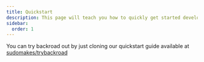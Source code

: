 ```yaml
---
title: Quickstart
description: This page will teach you how to quickly get started developing backroad apps.
sidebar:
  order: 1
---
```


You can try backroad out by just cloning our quickstart guide available at [sudomakes/trybackroad](https://github.com/sudomakes/trybackroad)
